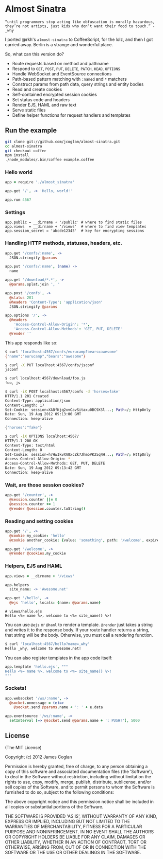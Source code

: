 # Almost Sinatra

    “until programmers stop acting like obfuscation is morally hazardous,
    they’re not artists, just kids who don’t want their food to touch.” - _why

I ported @rkh's `almost-sinatra` to CoffeeScript, for the lolz, and then I got
carried away. Berlin is a strange and wonderful place.

So, what can this version do?

* Route requests based on method and pathname
* Respond to `GET`, `POST`, `PUT`, `DELETE`, `PATCH`, `HEAD`, `OPTIONS`
* Handle WebSocket and EventSource connections
* Path-based pattern matching with `:named` and `*` matchers
* Construct params from path data, query strings and entity bodies
* Read and create cookies
* Self-contained encrypted session cookies
* Set status code and headers
* Render EJS, HAML and raw text
* Serve static files
* Define helper functions for request handlers and templates


## Run the example

```bash
git clone git://github.com/jcoglan/almost-sinatra.git
cd almost-sinatra
git checkout coffee
npm install
./node_modules/.bin/coffee example.coffee
```


### Hello world

```coffee
app = require './almost_sinatra'

app.get '/', -> 'Hello, world!'

app.run 4567
```


### Settings

    app.public = __dirname + '/public' # where to find static files
    app.views  = __dirname + '/views'  # where to find view templates
    app.session_secret = 'abcde12345'  # key for encrypting sessions


### Handling HTTP methods, statuses, headers, etc.

```coffee
app.get '/confs/:name', ->
  JSON.stringify @params

app.put '/confs/:name', (name) ->
  name

app.get '/download/*.*', ->
  @params.splat.join ', '

app.post '/confs', ->
  @status 201
  @headers 'Content-Type': 'application/json'
  JSON.stringify @params

app.options '/', ->
  @headers
    'Access-Control-Allow-Origin': '*',
    'Access-Control-Allow-Methods': 'GET, PUT, DELETE'
  @render ''
```

This app responds like so:

```bash
$ curl 'localhost:4567/confs/eurucamp?bears=awesome'
{"name":"eurucamp","bears":"awesome"}

$ curl -X PUT localhost:4567/confs/jsconf
jsconf

$ curl localhost:4567/download/foo.js
foo, js

$ curl -iX POST localhost:4567/confs -d 'horses=fake'
HTTP/1.1 201 Created
Content-Type: application/json
Content-Length: 17
Set-Cookie: session=XABfKjq2xvCavSitaxu0BC9XSl...; Path=/; HttpOnly
Date: Sun, 19 Aug 2012 09:13:00 GMT
Connection: keep-alive

{"horses":"fake"}

$ curl -iX OPTIONS localhost:4567/
HTTP/1.1 200 OK
Content-Type: text/html
Content-Length: 0
Set-Cookie: session=h7HwIkvXA0xcZk7JhmoVK25qNH...; Path=/; HttpOnly
Access-Control-Allow-Origin: *
Access-Control-Allow-Methods: GET, PUT, DELETE
Date: Sun, 19 Aug 2012 09:13:42 GMT
Connection: keep-alive
```


### Wait, are those session cookies?

```coffee
app.get '/counter', ->
  @session.counter ||= 0
  @session.counter += 1
  @render @session.counter.toString()
```


### Reading and setting cookies

```coffee
app.get '/', ->
  @cookie my_cookie: 'hello'
  @cookie another_cookie: {value: 'something', path: '/welcome', expires: new Date(2012,11,25), http: true}

app.get '/welcome', ->
  @render @cookies.my_cookie
```


### Helpers, EJS and HAML

```coffee
app.views = __dirname + '/views'

app.helpers
  site_name: -> 'Awesome.net'

app.get '/hello', ->
  @ejs 'hello', locals: {name: @params.name}
```

```erb
# views/hello.ejs
Hello <%= name %>, welcome to <%= site_name() %>!
```

You can use `@ejs` or `@haml` to render a template. `@render` just takes a
string and writes it to the response body. If your route handler returns a
string, that string will be the body. Otherwise, you must call a rendering
function.

```bash
$ curl 'localhost:4567/hello?name=_why'
Hello _why, welcome to Awesome.net!
```

You can also register templates in the app code itself:

```coffee
app.template 'hello.ejs', """
Hello <%= name %>, welcome to <%= site_name() %>!
"""
```


### Sockets!

```coffee
app.websocket '/ws/:name', ->
  @socket.onmessage = (e)=>
    @socket.send @params.name + ': ' + e.data

app.eventsource '/ws/:name', ->
  setInterval (=> @socket.send @params.name + ': PUSH!'), 5000
```


## License

(The MIT License)

Copyright (c) 2012 James Coglan

Permission is hereby granted, free of charge, to any person obtaining a copy of
this software and associated documentation files (the 'Software'), to deal in
the Software without restriction, including without limitation the rights to use,
copy, modify, merge, publish, distribute, sublicense, and/or sell copies of the
Software, and to permit persons to whom the Software is furnished to do so,
subject to the following conditions:

The above copyright notice and this permission notice shall be included in all
copies or substantial portions of the Software.

THE SOFTWARE IS PROVIDED 'AS IS', WITHOUT WARRANTY OF ANY KIND, EXPRESS OR
IMPLIED, INCLUDING BUT NOT LIMITED TO THE WARRANTIES OF MERCHANTABILITY, FITNESS
FOR A PARTICULAR PURPOSE AND NONINFRINGEMENT. IN NO EVENT SHALL THE AUTHORS OR
COPYRIGHT HOLDERS BE LIABLE FOR ANY CLAIM, DAMAGES OR OTHER LIABILITY, WHETHER
IN AN ACTION OF CONTRACT, TORT OR OTHERWISE, ARISING FROM, OUT OF OR IN
CONNECTION WITH THE SOFTWARE OR THE USE OR OTHER DEALINGS IN THE SOFTWARE.
